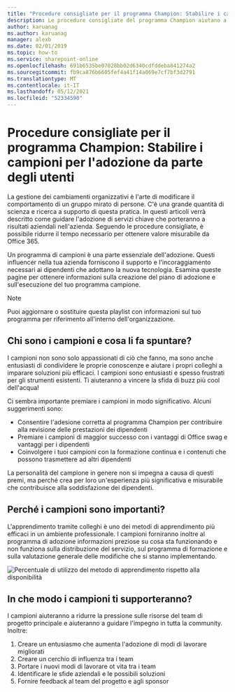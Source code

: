 ```yaml
---
title: "Procedure consigliate per il programma Champion: Stabilire i campioni per l'adozione da parte degli utenti"
description: Le procedure consigliate del programma Champion aiutano a guidare l'adozione di Office 365.
author: karuanag
ms.author: karuanag
manager: alexb
ms.date: 02/01/2019
ms.topic: how-to
ms.service: sharepoint-online
ms.openlocfilehash: 691b6535be07028bb02d6340cdfddeba841274a2
ms.sourcegitcommit: fb9ca876b6605fef4a41f14a069e7cf7bf3d2791
ms.translationtype: MT
ms.contentlocale: it-IT
ms.lasthandoff: 05/12/2021
ms.locfileid: "52334590"
---
```

# <a name="champion-program-best-practices-establish-champions-for-user-adoption"></a>Procedure consigliate per il programma Champion: Stabilire i campioni per l'adozione da parte degli utenti

La gestione dei cambiamenti organizzativi è l'arte di modificare il comportamento di un gruppo mirato di persone. C'è una grande quantità di scienza e ricerca a supporto di questa pratica. In questi articoli verrà descritto come guidare l'adozione di servizi chiave che porteranno a risultati aziendali nell'azienda.  Seguendo le procedure consigliate, è possibile ridurre il tempo necessario per ottenere valore misurabile da Office 365.  

Un programma di campioni è una parte essenziale dell'adozione. Questi influencer nella tua azienda forniscono il supporto e l'incoraggiamento necessari ai dipendenti che adottano la nuova tecnologia. Esamina queste pagine per ottenere informazioni sulla creazione del piano di adozione e sull'esecuzione del tuo programma campione. 

> [!NOTE]
> Puoi aggiornare o sostituire questa playlist con informazioni sul tuo programma per riferimento all'interno dell'organizzazione.

## <a name="who-are-champions-and-what-makes-them-tick"></a>Chi sono i campioni e cosa li fa spuntare?

I campioni non sono solo appassionati di ciò che fanno, ma sono anche entusiasti di condividere le proprie conoscenze e aiutare i propri colleghi a imparare soluzioni più efficaci. I campioni sono entusiasti e spesso frustrati per gli strumenti esistenti. Ti aiuteranno a vincere la sfida di buzz più cool dell'acqua!  

Ci sembra importante premiare i campioni in modo significativo. Alcuni suggerimenti sono:

- Consentire l'adesione corretta al programma Champion per contribuire alla revisione delle prestazioni dei dipendenti
- Premiare i campioni di maggior successo con i vantaggi di Office swag e vantaggi per i dipendenti  
- Coinvolgere i tuoi campioni con la formazione continua e i contenuti che possono trasmettere ad altri dipendenti 

La personalità del campione in genere non si impegna a causa di questi premi, ma perché crea per loro un'esperienza più significativa e misurabile che contribuisce alla soddisfazione dei dipendenti. 

## <a name="why-are-champions-important"></a>Perché i campioni sono importanti? 

L'apprendimento tramite colleghi è uno dei metodi di apprendimento più efficaci in un ambiente professionale. I campioni forniranno inoltre al programma di adozione informazioni preziose su cosa sta funzionando e non funziona sulla distribuzione del servizio, sul programma di formazione e sulla valutazione generale delle modifiche che si stanno implementando.  

![Percentuale di utilizzo del metodo di apprendimento rispetto alla disponibilità](media/champstats.png)

## <a name="how-will-champions-support-you"></a>In che modo i campioni ti supporteranno?

I campioni aiuteranno a ridurre la pressione sulle risorse del team di progetto principale e aiuteranno a guidare l'impegno in tutta la community. Inoltre:

1. Creare un entusiasmo che aumenta l'adozione di modi di lavorare migliorati
1. Creare un cerchio di influenza tra i team
1. Portare i nuovi modi di lavorare ot vita tra i team
1. Identificare le sfide aziendali e le possibili soluzioni
1. Fornire feedback al team del progetto e agli sponsor
